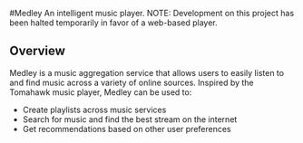 #Medley
An intelligent music player. NOTE: Development on this project has been halted temporarily in favor of a web-based player.

## Overview

Medley is a music aggregation service that allows users to easily listen to and find music across a 
variety of online sources. Inspired by the Tomahawk music player, Medley can be used to:
   
* Create playlists across music services
* Search for music and find the best stream on the internet
* Get recommendations based on other user preferences


